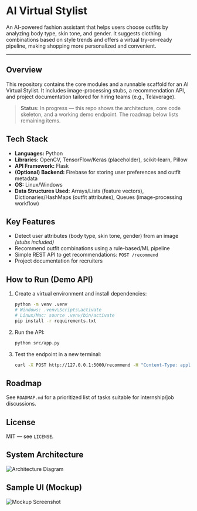 # AI Virtual Stylist

An AI-powered fashion assistant that helps users choose outfits by analyzing body type, skin tone, and gender. 
It suggests clothing combinations based on style trends and offers a virtual try-on–ready pipeline, making shopping more personalized and convenient.

---

## Overview
This repository contains the core modules and a runnable scaffold for an AI Virtual Stylist.
It includes image-processing stubs, a recommendation API, and project documentation tailored for hiring teams (e.g., Telaverage).

> **Status:** In progress — this repo shows the architecture, core code skeleton, and a working demo endpoint. The roadmap below lists remaining items.

## Tech Stack
- **Languages:** Python
- **Libraries:** OpenCV, TensorFlow/Keras (placeholder), scikit-learn, Pillow
- **API Framework:** Flask
- **(Optional) Backend:** Firebase for storing user preferences and outfit metadata
- **OS:** Linux/Windows
- **Data Structures Used:** Arrays/Lists (feature vectors), Dictionaries/HashMaps (outfit attributes), Queues (image-processing workflow)

## Key Features
- Detect user attributes (body type, skin tone, gender) from an image *(stubs included)*
- Recommend outfit combinations using a rule-based/ML pipeline
- Simple REST API to get recommendations: `POST /recommend`
- Project documentation for recruiters



## How to Run (Demo API)
1. Create a virtual environment and install dependencies:
   ```bash
   python -m venv .venv
   # Windows: .venv\Scripts\activate
   # Linux/Mac: source .venv/bin/activate
   pip install -r requirements.txt
   ```
2. Run the API:
   ```bash
   python src/app.py
   ```
3. Test the endpoint in a new terminal:
   ```bash
   curl -X POST http://127.0.0.1:5000/recommend -H "Content-Type: application/json" -d "{\"image_path\": \"data/samples/user1.jpg\"}"
   ```


## Roadmap
See `ROADMAP.md` for a prioritized list of tasks suitable for internship/job discussions.

## License
MIT — see `LICENSE`.

## System Architecture
![Architecture Diagram](docs/screenshots/ai_virtual_stylist_architecture.png)

## Sample UI (Mockup)
![Mockup Screenshot](docs/screenshots/ai_virtual_stylist_mockup.png)

